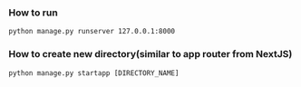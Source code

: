 ### How to run
`python manage.py runserver 127.0.0.1:8000`

### How to create new directory(similar to app router from NextJS)
`python manage.py startapp [DIRECTORY_NAME]`